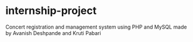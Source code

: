 ﻿# internship-project

Concert registration and management system using PHP and MySQL made by Avanish Deshpande and Kruti Pabari
